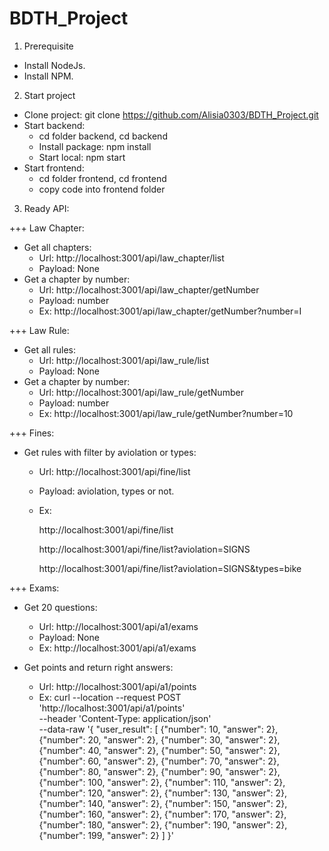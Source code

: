 # BDTH_Project

1. Prerequisite

- Install NodeJs.
- Install NPM.

2. Start project

- Clone project: git clone https://github.com/Alisia0303/BDTH_Project.git
- Start backend: 
    + cd folder backend, cd backend
    + Install package: npm install
    + Start local: npm start
- Start frontend:
    + cd folder frontend, cd frontend
    + copy code into frontend folder

3. Ready API:

+++ Law Chapter:
- Get all chapters: 
    + Url: http://localhost:3001/api/law_chapter/list
    + Payload: None
- Get a chapter by number:
    + Url: http://localhost:3001/api/law_chapter/getNumber
    + Payload: number
    + Ex: http://localhost:3001/api/law_chapter/getNumber?number=I

+++ Law Rule:
- Get all rules: 
    + Url: http://localhost:3001/api/law_rule/list
    + Payload: None
- Get a chapter by number:
    + Url: http://localhost:3001/api/law_rule/getNumber
    + Payload: number
    + Ex: http://localhost:3001/api/law_rule/getNumber?number=10

+++ Fines:
- Get rules with filter by aviolation or types:
    + Url: http://localhost:3001/api/fine/list
    + Payload: aviolation, types or not.
    + Ex: 
            
        http://localhost:3001/api/fine/list

        http://localhost:3001/api/fine/list?aviolation=SIGNS

        http://localhost:3001/api/fine/list?aviolation=SIGNS&types=bike


+++ Exams:
- Get 20 questions:
    + Url: http://localhost:3001/api/a1/exams
    + Payload: None
    + Ex:  http://localhost:3001/api/a1/exams

- Get points and return right answers:
    + Url: http://localhost:3001/api/a1/points
    + Ex: 
       curl --location --request POST 'http://localhost:3001/api/a1/points' \
            --header 'Content-Type: application/json' \
            --data-raw '{
                "user_result": [
                    {"number": 10,
                    "answer": 2},
                    {"number": 20,
                    "answer": 2},
                    {"number": 30,
                    "answer": 2},
                    {"number": 40,
                    "answer": 2},
                    {"number": 50,
                    "answer": 2},
                    {"number": 60,
                    "answer": 2},
                    {"number": 70,
                    "answer": 2},
                    {"number": 80,
                    "answer": 2},
                    {"number": 90,
                    "answer": 2},
                    {"number": 100,
                    "answer": 2},
                    {"number": 110,
                    "answer": 2},
                    {"number": 120,
                    "answer": 2},
                    {"number": 130,
                    "answer": 2},
                    {"number": 140,
                    "answer": 2},
                    {"number": 150,
                    "answer": 2},
                    {"number": 160,
                    "answer": 2},
                    {"number": 170,
                    "answer": 2},
                    {"number": 180,
                    "answer": 2},
                    {"number": 190,
                    "answer": 2},
                    {"number": 199,
                    "answer": 2}
                ]
            }'